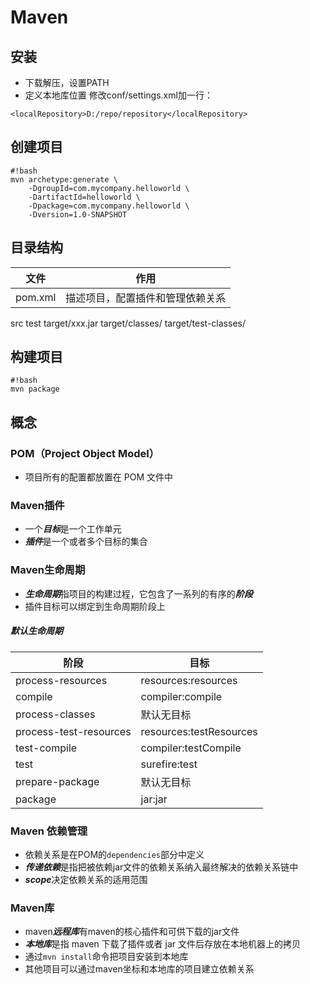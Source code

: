 # Maven

## 安装
* 下载解压，设置PATH
* 定义本地库位置
修改conf/settings.xml加一行：
```
<localRepository>D:/repo/repository</localRepository> 
```

## 创建项目
```
#!bash
mvn archetype:generate \
    -DgroupId=com.mycompany.helloworld \
    -DartifactId=helloworld \
    -Dpackage=com.mycompany.helloworld \
    -Dversion=1.0-SNAPSHOT
```

## 目录结构

|文件            |作用
|------          |-----------------
pom.xml         |描述项目，配置插件和管理依赖关系
src
test
target/xxx.jar
target/classes/
target/test-classes/


## 构建项目
```
#!bash
mvn package
```

## 概念
### POM（Project Object Model）
* 项目所有的配置都放置在 POM 文件中

### Maven插件
* 一个***目标***是一个工作单元
* ***插件***是一个或者多个目标的集合

### Maven生命周期
* ***生命周期***指项目的构建过程，它包含了一系列的有序的***阶段***
* 插件目标可以绑定到生命周期阶段上

##### 默认生命周期

|阶段                   |目标               |
|-----------------      |-------------------|
process-resources       |resources:resources
compile                 |compiler:compile
process-classes         |默认无目标
process-test-resources  |resources:testResources
test-compile            |compiler:testCompile
test                    |surefire:test
prepare-package         |默认无目标
package                 |jar:jar

### Maven 依赖管理
* 依赖关系是在POM的`dependencies`部分中定义
* ***传递依赖***是指把被依赖jar文件的依赖关系纳入最终解决的依赖关系链中
* ***scope***决定依赖关系的适用范围

### Maven库
* maven***远程库***有maven的核心插件和可供下载的jar文件
* ***本地库***是指 maven 下载了插件或者 jar 文件后存放在本地机器上的拷贝
* 通过`mvn install`命令把项目安装到本地库
* 其他项目可以通过maven坐标和本地库的项目建立依赖关系